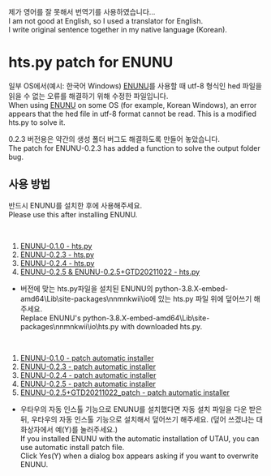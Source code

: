 제가 영어를 잘 못해서 번역기를 사용하였습니다...   
I am not good at English, so I used a translator for English.   
I write original sentence together in my native language (Korean).   



# hts.py patch for ENUNU

일부 OS에서(예시: 한국어 Windows) [ENUNU](https://github.com/oatsu-gh/ENUNU)를 사용할 때 utf-8 형식인 hed 파일을 읽을 수 없는 오류를 해결하기 위해 수정한 파일입니다.   
When using [ENUNU](https://github.com/oatsu-gh/ENUNU) on some OS (for example, Korean Windows), an error appears that the hed file in utf-8 format cannot be read. This is a modified hts.py to solve it.   
    
    
0.2.3 버전용은 약간의 생성 폴더 버그도 해결하도록 만들어 놓았습니다.   
The patch for ENUNU-0.2.3 has added a function to solve the output folder bug.   
    



## 사용 방법

반드시 ENUNU를 설치한 후에 사용해주세요.   
Please use this after installing ENUNU.   

<br/>

1. [ENUNU-0.1.0 - hts.py](https://github.com/Aniana0/htspy_patch_for_ENUNU/releases/download/0.1.0/htspyOnly.zip)
2. [ENUNU-0.2.3 - hts.py](https://github.com/Aniana0/htspy_patch_for_ENUNU/releases/download/0.2.3/htspyOnly.zip)
3. [ENUNU-0.2.4 - hts.py](https://github.com/Aniana0/htspy_patch_for_ENUNU/releases/download/0.2.4/htspyOnly.zip)
4. [ENUNU-0.2.5 & ENUNU-0.2.5+GTD20211022 - hts.py](https://github.com/Aniana0/htspy_patch_for_ENUNU/releases/download/0.2.5/htspyOnly.zip)

* 버전에 맞는 hts.py파일을 설치된 ENUNU의 python-3.8.X-embed-amd64\Lib\site-packages\nnmnkwii\io에 있는 hts.py 파일 위에 덮어쓰기 해주세요.   
  Replace ENUNU's python-3.8.X-embed-amd64\Lib\site-packages\nnmnkwii\io\hts.py with downloaded hts.py.
  
<br/>

1. [ENUNU-0.1.0 - patch automatic installer](https://github.com/Aniana0/htspy_patch_for_ENUNU/releases/download/0.1.0/ENUNU-0.1.0_patch.zip)   
2. [ENUNU-0.2.3 - patch automatic installer](https://github.com/Aniana0/htspy_patch_for_ENUNU/releases/download/0.2.3/ENUNU-0.2.3_patch.zip)     
3. [ENUNU-0.2.4 - patch automatic installer](https://github.com/Aniana0/htspy_patch_for_ENUNU/releases/download/0.2.4/ENUNU-0.2.4_patch.zip) 
4. [ENUNU-0.2.5 - patch automatic installer](https://github.com/Aniana0/htspy_patch_for_ENUNU/releases/download/0.2.5/ENUNU-0.2.5_patch.zip)
5. [ENUNU-0.2.5+GTD20211022_patch - patch automatic installer](https://github.com/Aniana0/htspy_patch_for_ENUNU/releases/download/0.2.5/ENUNU-0.2.5+GTD20211022_patch.zip)

* 우타우의 자동 인스톨 기능으로 ENUNU를 설치했다면 자동 설치 파일을 다운 받은 뒤, 우타우의 자동 인스톨 기능으로 설치해서 덮어쓰기 해주세요. (덮어 쓰겠냐는 대화상자에서 예(Y)를 눌러주세요.)    
  If you installed ENUNU with the automatic installation of UTAU, you can use automatic install patch file.   
  Click Yes(Y) when a dialog box appears asking if you want to overwrite ENUNU.
